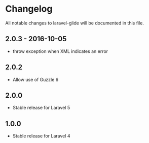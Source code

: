 # Changelog

All notable changes to laravel-glide will be documented in this file.

## 2.0.3 - 2016-10-05
- throw exception when XML indicates an error

## 2.0.2
- Allow use of Guzzle 6

## 2.0.0
- Stable release for Laravel 5

## 1.0.0
- Stable release for Laravel 4

